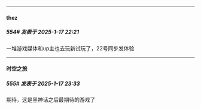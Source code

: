 ﻿
*****

####  thez  
##### 554#       发表于 2025-1-17 22:21

一堆游戏媒体和up主也去玩新试玩了，22号同步发体验


*****

####  时空之旅  
##### 555#       发表于 2025-1-17 23:33

期待，这是黑神话之后最期待的游戏了

